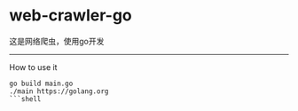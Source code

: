 # web-crawler-go
这是网络爬虫，使用go开发

---
How to use it

```
go build main.go
./main https://golang.org
```shell
